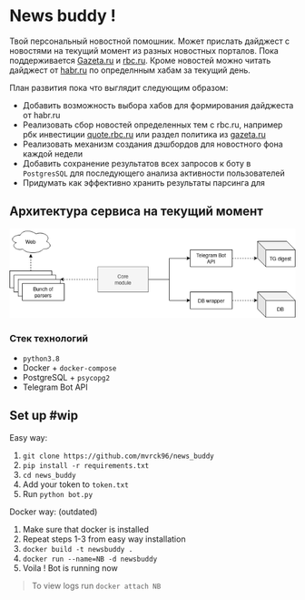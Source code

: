 # News buddy !

Твой персональный новостной помошник. 
Может прислать дайджест с новостями на текущий момент из разных новостных порталов. 
Пока поддерживается [Gazeta.ru](gazeta.ru) и [rbc.ru](rbc.ru). 
Кроме новостей можно читать дайджест от [habr.ru](habr.ru) по определнным хабам за текущий день.

План развития пока что выглядит следующим образом:
- Добавить возможность выбора хабов для формирования дайджеста от habr.ru
- Реализовать сбор новостей определенных тем с rbc.ru, например рбк инвестиции [quote.rbc.ru](quote.rbc.ru) или раздел политика из [gazeta.ru](www.gazeta.ru/politics/)
- Реализовать механизм создания дэшбордов для новостного фона каждой недели
- Добавить сохранение результатов всех запросов к боту в `PostgresSQL` для последующего анализа активности пользователей
- Придумать как эффективно хранить результаты парсинга для

## Архитектура сервиса на текущий момент
![structure](news_buddy_struct.png)

### Стек технологий

- `python3.8`
- Docker + `docker-compose`
- PostgreSQL + `psycopg2`
- Telegram Bot API

## Set up #wip

Easy way:
1. `git clone https://github.com/mvrck96/news_buddy`
2. `pip install -r requirements.txt`
3. `cd news_buddy`
4. Add your token to `token.txt`
5. Run `python bot.py`

Docker way: (outdated)
1. Make sure that docker is installed
2. Repeat steps 1-3 from easy way installation
3. `docker build -t newsbuddy .`
4. `docker run --name=NB -d newsbuddy`
5. Voila ! Bot is running now

> To view logs run `docker attach NB`